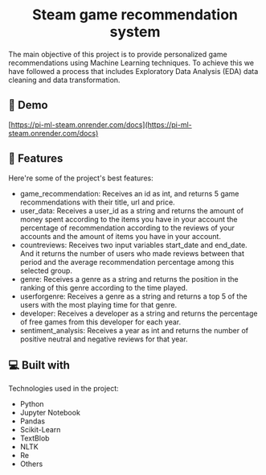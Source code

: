 <h1 align="center" id="title">Steam game recommendation system</h1>

<p id="description">The main objective of this project is to provide personalized game recommendations using Machine Learning techniques. To achieve this we have followed a process that includes Exploratory Data Analysis (EDA) data cleaning and data transformation.</p>

<h2>🚀 Demo</h2>

[https://pi-ml-steam.onrender.com/docs](https://pi-ml-steam.onrender.com/docs)

  
  
<h2>🧐 Features</h2>

Here're some of the project's best features:

*   game\_recommendation: Receives an id as int, and returns 5 game recommendations with their title, url and price.
*   user\_data: Receives a user\_id as a string and returns the amount of money spent according to the items you have in your account the percentage of recommendation according to the reviews of your accounts and the amount of items you have in your account.
*   countreviews: Receives two input variables start\_date and end\_date. And it returns the number of users who made reviews between that period and the average recommendation percentage among this selected group.
*   genre: Receives a genre as a string and returns the position in the ranking of this genre according to the time played.
*   userforgenre: Receives a genre as a string and returns a top 5 of the users with the most playing time for that genre.
*   developer: Receives a developer as a string and returns the percentage of free games from this developer for each year.
*   sentiment\_analysis: Receives a year as int and returns the number of positive neutral and negative reviews for that year.

  
  
<h2>💻 Built with</h2>

Technologies used in the project:

*   Python
*   Jupyter Notebook
*   Pandas
*   Scikit-Learn
*   TextBlob
*   NLTK
*   Re
*   Others

